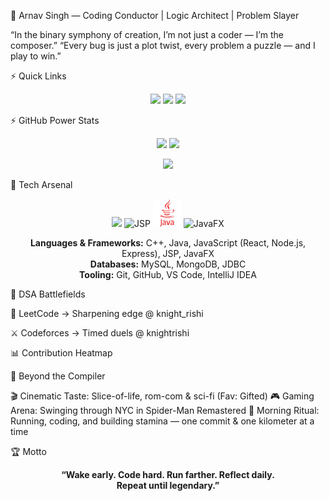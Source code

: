 🚀 Arnav Singh — Coding Conductor | Logic Architect | Problem Slayer

“In the binary symphony of creation, I’m not just a coder — I’m the composer.”
“Every bug is just a plot twist, every problem a puzzle — and I play to win.”

⚡ Quick Links
<p align="center"> <a href="https://www.linkedin.com/in/arnav-singh"><img src="https://img.shields.io/badge/-LinkedIn-0A66C2?style=for-the-badge&logo=linkedin&logoColor=white"/></a> <a href="https://leetcode.com/u/knight_rishi/"><img src="https://img.shields.io/badge/-LeetCode-FFA116?style=for-the-badge&logo=leetcode&logoColor=black"/></a> <a href="https://github.com/knightrishi"><img src="https://img.shields.io/badge/-GitHub-181717?style=for-the-badge&logo=github&logoColor=white"/></a> </p>
⚡ GitHub Power Stats
<p align="center"> <img src="https://github-readme-stats.vercel.app/api?username=knightrishi&show_icons=true&theme=radical&hide_border=true" height="180" /> <img src="https://github-readme-streak-stats.herokuapp.com?user=knightrishi&theme=radical&hide_border=true" height="180" /> </p> <p align="center"> <img src="https://github-readme-stats.vercel.app/api/top-langs/?username=knightrishi&layout=compact&theme=radical&hide_border=true" height="180" /> </p>
🧠 Tech Arsenal
<p align="center"> <img src="https://skillicons.dev/icons?i=cpp,java,js,react,nodejs,express,mongodb,mysql,html,css,tailwind,git,github,postman" /> <img src="https://cdn.jsdelivr.net/gh/devicons/devicon/icons/java/java-original.svg" width="45" title="JSP" /> <img src="https://raw.githubusercontent.com/devicons/devicon/master/icons/java/java-plain-wordmark.svg" width="45" title="JDBC" /> <img src="https://upload.wikimedia.org/wikipedia/en/c/cc/JavaFX_Logo.png" width="45" title="JavaFX" /> </p> <p align="center"> <b>Languages & Frameworks:</b> C++, Java, JavaScript (React, Node.js, Express), JSP, JavaFX <br/> <b>Databases:</b> MySQL, MongoDB, JDBC <br/> <b>Tooling:</b> Git, GitHub, VS Code, IntelliJ IDEA </p>
🎯 DSA Battlefields

🏹 LeetCode → Sharpening edge @ knight_rishi

⚔️ Codeforces → Timed duels @ knightrishi

📊 Contribution Heatmap


🏃 Beyond the Compiler

🎬 Cinematic Taste: Slice-of-life, rom-com & sci-fi (Fav: Gifted)
🎮 Gaming Arena: Swinging through NYC in Spider-Man Remastered
🌅 Morning Ritual: Running, coding, and building stamina — one commit & one kilometer at a time

🏆 Motto
<p align="center"> <b>“Wake early. Code hard. Run farther. Reflect daily. <br/> Repeat until legendary.”</b> </p>
